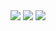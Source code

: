 <div><img src="https://wakatime.com/share/@97revenge/e0423b08-34a6-4cc4-9502-6b3b347f5fab.svg"></img>
  <img src="https://github.com/97revenge/97revenge/assets/80254945/289ab8ea-b822-4170-a5eb-6f080fd463a4"></img>
   <img src="https://github.com/97revenge/97revenge/assets/80254945/d971202d-f300-405a-ab27-2b186a7053a7"></img>




</div>
